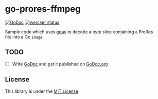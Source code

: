 # go-prores-ffmpeg

[![GoDoc](https://godoc.org/github.com/amarburg/go-prores-ffmpeg?status.svg)](https://godoc.org/github.com/amarburg/go-prores-ffmpeg)
[![wercker status](https://app.wercker.com/status/3effa55de012feb5f91bc9c66c115fd2/s/master "wercker status")](https://app.wercker.com/project/byKey/3effa55de012feb5f91bc9c66c115fd2)

Sample code which uses [goav](https://github.com/amarburg/goav) to decode a byte slice containing a ProRes file into a Go `Image`.

## TODO

- [ ] Write [GoDoc](https://blog.golang.org/godoc-documenting-go-code) and get it published on [GoDoc.org](https://godoc.org/)


## License
This library is under the [MIT License](http://opensource.org/licenses/MIT)
